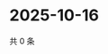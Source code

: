 # 2025-10-16

共 0 条

<!-- BEGIN ZHIHUVIDEO -->
<!-- 最后更新时间 Thu Oct 16 2025 21:25:15 GMT+0800 (China Standard Time) -->

<!-- END ZHIHUVIDEO -->
